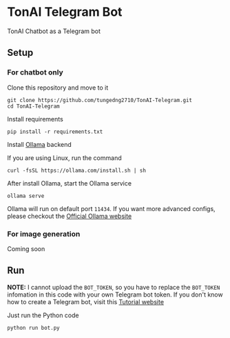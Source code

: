 # TonAI Telegram Bot

TonAI Chatbot as a Telegram bot

## Setup
### For chatbot only
Clone this repository and move to it
```
git clone https://github.com/tungedng2710/TonAI-Telegram.git
cd TonAI-Telegram
```
Install requirements
```
pip install -r requirements.txt
```
Install [Ollama](https://ollama.com/) backend

If you are using Linux, run the command
```
curl -fsSL https://ollama.com/install.sh | sh
```
After install Ollama, start the Ollama service
```
ollama serve
```
Ollama will run on default port `11434`. If you want more advanced configs, please checkout the [Official Ollama website](https://ollama.com/)

### For image generation
Coming soon

## Run
**NOTE:** I cannot upload the `BOT_TOKEN`, so you have to replace the `BOT_TOKEN` infomation in this code with your own Telegram bot token. If you don't know how to create a Telegram bot, visit this [Tutorial website](https://core.telegram.org/bots/tutorial)

Just run the Python code
```
python run bot.py
```